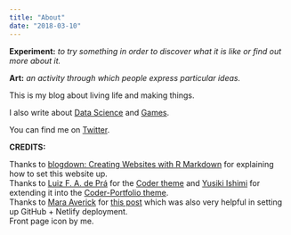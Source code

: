 ```yaml
---
title: "About"
date: "2018-03-10"
---
```


**Experiment:** *to try something in order to discover what it is like or find out more about it.*  

**Art:** *an activity through which people express particular ideas.*  

This is my blog about living life and making things.       

I also write about [Data Science](https://www.datascienceexplorer.com/) and [Games](https://www.summonerofgames.com/).      

You can find me on [Twitter](https://twitter.com/willbidstrup).    

**CREDITS:**  

Thanks to [blogdown: Creating Websites with R Markdown](https://bookdown.org/yihui/blogdown/) for explaining how to set this website up.   
Thanks to [Luiz F. A. de Prá](https://luizdepra.com/) for the [Coder theme](https://themes.gohugo.io/hugo-coder/) and [Yusiki Ishimi](https://naro143.github.io/) for extending it into the [Coder-Portfolio theme](https://themes.gohugo.io/hugo-coder-portfolio/).    
Thanks to [Mara Averick](https://twitter.com/dataandme) for [this post](https://maraaverick.rbind.io/2017/10/updating-blogdown-hugo-version-netlify/) which was also very helpful in setting up GitHub + Netlify deployment.  
Front page icon by me.  
